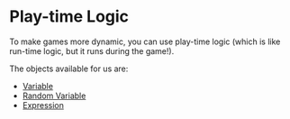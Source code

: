 # Play-time Logic

To make games more dynamic, you can use play-time logic (which is like run-time logic, but it runs during the game!).

The objects available for us are:
* [Variable](./variable.md)
* [Random Variable](./random-variable.md)
* [Expression](./expression.md)
